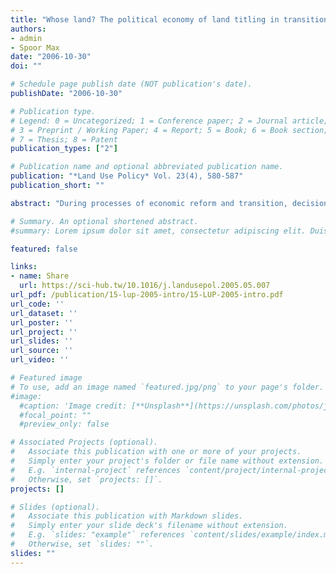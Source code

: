 ```yaml
---
title: "Whose land? The political economy of land titling in transitional economies"
authors:
- admin
- Spoor Max
date: "2006-10-30"
doi: ""

# Schedule page publish date (NOT publication's date).
publishDate: "2006-10-30"

# Publication type.
# Legend: 0 = Uncategorized; 1 = Conference paper; 2 = Journal article;
# 3 = Preprint / Working Paper; 4 = Report; 5 = Book; 6 = Book section;
# 7 = Thesis; 8 = Patent
publication_types: ["2"]

# Publication name and optional abbreviated publication name.
publication: "*Land Use Policy* Vol. 23(4), 580-587"
publication_short: ""

abstract: "During processes of economic reform and transition, decision-makers are facing questions with potential far-reaching consequences, such as what institutions should be established, how to determine the relationship between state and market, and in what time frame and order. Against this background, this special issue has brought together four articles that analyze the type of institutional arrangements that emerge over time in relation to one of the basic means of production: land. The various contributions pay particular attention to an often-contested institutional development, the registration of land holdings. By proceeding with land titling under conditions of low socio-economic development, the state risks creating what is here termed as an “empty institution” rather than a “credible institution.” In other words, the new institution remains nothing more than a paper agreement or a hollow shell with little or even a negative effect on the actions of social actors. It is what might be called the “collective trust” in the system. As land becomes increasingly marketized and commodified, the state should ensure that the emerging land market does not result in a rapid concentration of land in the hands of a mighty few. This implies the control of market forces through the restriction or prohibition of land sales or land rental. In this context, effecting institutional change through land titling should be done with the utmost care."

# Summary. An optional shortened abstract.
#summary: Lorem ipsum dolor sit amet, consectetur adipiscing elit. Duis posuere tellus ac convallis placerat. Proin tincidunt magna sed ex sollicitudin condimentum.

featured: false

links:
- name: Share
  url: https://sci-hub.tw/10.1016/j.landusepol.2005.05.007
url_pdf: /publication/15-lup-2005-intro/15-LUP-2005-intro.pdf
url_code: ''
url_dataset: ''
url_poster: ''
url_project: ''
url_slides: ''
url_source: ''
url_video: ''

# Featured image
# To use, add an image named `featured.jpg/png` to your page's folder. 
#image:
  #caption: 'Image credit: [**Unsplash**](https://unsplash.com/photos/jdD8gXaTZsc)'
  #focal_point: ""
  #preview_only: false

# Associated Projects (optional).
#   Associate this publication with one or more of your projects.
#   Simply enter your project's folder or file name without extension.
#   E.g. `internal-project` references `content/project/internal-project/index.md`.
#   Otherwise, set `projects: []`.
projects: []

# Slides (optional).
#   Associate this publication with Markdown slides.
#   Simply enter your slide deck's filename without extension.
#   E.g. `slides: "example"` references `content/slides/example/index.md`.
#   Otherwise, set `slides: ""`.
slides: ""
---
```

